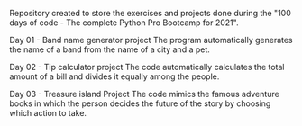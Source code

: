 Repository created to store the exercises and projects done during the "100 days of code - The complete Python Pro Bootcamp for 
2021".

Day 01 - Band name generator project
The program automatically generates the name of a band from the name of a city and a pet.

Day 02 - Tip calculator project
The code automatically calculates the total amount of a bill and divides it equally among the people.

Day 03 - Treasure island Project
The code mimics the famous adventure books in which the person decides the future of the story by choosing which action to take.